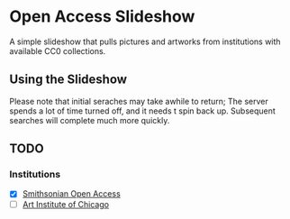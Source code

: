 # Open Access Slideshow

A simple slideshow that pulls pictures and artworks from institutions with available CC0 collections.

## Using the Slideshow

Please note that initial seraches may take awhile to return; The server spends a lot of time turned off, and it needs t spin back up. Subsequent searches will complete much more quickly.

## TODO

### Institutions
 - [x] [Smithsonian Open Access](https://www.si.edu/OpenAccess)
 - [ ] [Art Institute of Chicago](https://www.artic.edu/open-access/open-access-images)
